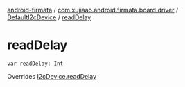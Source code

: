 [android-firmata](../../index.md) / [com.xujiaao.android.firmata.board.driver](../index.md) / [DefaultI2cDevice](index.md) / [readDelay](./read-delay.md)

# readDelay

`var readDelay: `[`Int`](https://kotlinlang.org/api/latest/jvm/stdlib/kotlin/-int/index.html)

Overrides [I2cDevice.readDelay](../-i2c-device/read-delay.md)


